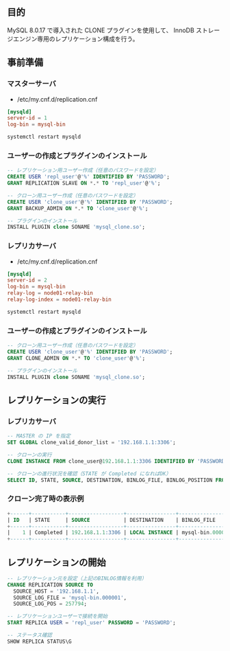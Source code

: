 ## 目的
MySQL 8.0.17 で導入された CLONE プラグインを使用して、 InnoDB ストレージエンジン専用のレプリケーション構成を行う。

## 事前準備
### マスターサーバ
- /etc/my.cnf.d/replication.cnf

```conf
[mysqld]
server-id = 1
log-bin = mysql-bin
```

```bash
systemctl restart mysqld
```

### ユーザーの作成とプラグインのインストール

```sql
-- レプリケーション用ユーザー作成（任意のパスワードを設定）
CREATE USER 'repl_user'@'%' IDENTIFIED BY 'PASSWORD';
GRANT REPLICATION SLAVE ON *.* TO 'repl_user'@'%';

-- クローン用ユーザー作成（任意のパスワードを設定）
CREATE USER 'clone_user'@'%' IDENTIFIED BY 'PASSWORD';
GRANT BACKUP_ADMIN ON *.* TO 'clone_user'@'%';

-- プラグインのインストール
INSTALL PLUGIN clone SONAME 'mysql_clone.so';
```

### レプリカサーバ
- /etc/my.cnf.d/replication.cnf

```conf
[mysqld]
server-id = 2
log-bin = mysql-bin
relay-log = node01-relay-bin
relay-log-index = node01-relay-bin
```

```bash
systemctl restart mysqld
```

### ユーザーの作成とプラグインのインストール

```sql
-- クローン用ユーザー作成（任意のパスワードを設定）
CREATE USER 'clone_user'@'%' IDENTIFIED BY 'PASSWORD';
GRANT CLONE_ADMIN ON *.* TO 'clone_user'@'%';

-- プラグインのインストール
INSTALL PLUGIN clone SONAME 'mysql_clone.so';
```

## レプリケーションの実行
### レプリカサーバ

```sql
-- MASTER の IP を指定
SET GLOBAL clone_valid_donor_list = '192.168.1.1:3306';

-- クローンの実行
CLONE INSTANCE FROM clone_user@192.168.1.1:3306 IDENTIFIED BY 'PASSWORD';

-- クローンの進行状況を確認（STATE が Completed になればOK）
SELECT ID, STATE, SOURCE, DESTINATION, BINLOG_FILE, BINLOG_POSITION FROM performance_schema.clone_status;
```

### クローン完了時の表示例

```sql
+------+-----------+------------------+----------------+------------------+-----------------+
| ID   | STATE     | SOURCE           | DESTINATION    | BINLOG_FILE      | BINLOG_POSITION |
+------+-----------+------------------+----------------+------------------+-----------------+
|    1 | Completed | 192.168.1.1:3306 | LOCAL INSTANCE | mysql-bin.000001 |         257794  |
+------+-----------+------------------+----------------+------------------+-----------------+
```

## レプリケーションの開始

```sql
-- レプリケーション元を設定（上記のBINLOG情報を利用）
CHANGE REPLICATION SOURCE TO
  SOURCE_HOST = '192.168.1.1',
  SOURCE_LOG_FILE = 'mysql-bin.000001',
  SOURCE_LOG_POS = 257794;

-- レプリケーションユーザーで接続を開始
START REPLICA USER = 'repl_user' PASSWORD = 'PASSWORD';

-- ステータス確認
SHOW REPLICA STATUS\G
```
